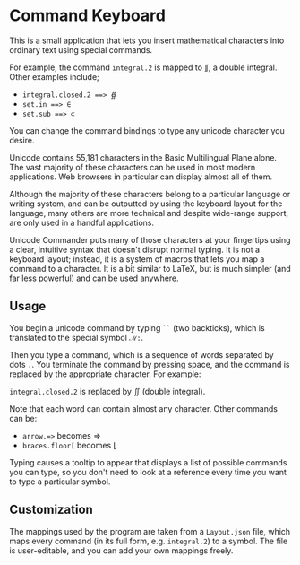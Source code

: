 # Command Keyboard
This is a small application that lets you insert mathematical characters into ordinary text using special commands.

For example, the command `integral.2` is mapped to `∬`, a double integral. Other examples include;

* `integral.closed.2 ==> ∯`
* `set.in ==> ∈`
* `set.sub ==> ⊂`

You can change the command bindings to type any unicode character you desire.

Unicode contains 55,181 characters in the Basic Multilingual Plane alone. The vast majority of these characters can be used in most modern applications. Web browsers in particular can display almost all of them.

Although the majority of these characters belong to a particular language or writing system, and can be outputted by using the keyboard layout for the language, many others are more technical and despite wide-range support, are only used in a handful applications.

Unicode Commander puts many of those characters at your fingertips using a clear, intuitive syntax that doesn't disrupt normal typing. It is not a keyboard layout; instead, it is a system of macros that lets you map a command to a character. It is a bit similar to LaTeX, but is much simpler (and far less powerful) and can be used anywhere.

## Usage

You begin a unicode command by typing ` `` `  (two backticks), which is translated to the special symbol `ℳ:`. 

Then you type a command, which is a sequence of words separated by dots `.`. You terminate the command by pressing space, and the command is replaced by the appropriate character. For example:

`integral.closed.2` is replaced by ∬ (double integral).

Note that each word can contain almost any character. Other commands can be:

* `arrow.=>` becomes ⇒
* `braces.floor[` becomes ⌊

Typing causes a tooltip to appear that displays a list of possible commands you can type, so you don't need to look at a reference every time you want to type a particular symbol. 

## Customization
The mappings used by the program are taken from a `Layout.json` file, which maps every command (in its full form, e.g. `integral.2`) to a symbol. The file is user-editable, and you can add your own mappings freely.


